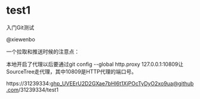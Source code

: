# test1
入门Git测试

@xiewenbo



一个拉取和推送时候的注意点：

本地开启了代理以后要通过git config --global http.proxy 127.0.0.1:10809让SourceTree走代理，其中10809是HTTP代理的端口号。



https://31239334: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@github.com/31239334/test1
